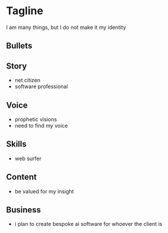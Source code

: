 # Tagline

I am many things, but I do not make it my identity

## Bullets

## Story

  - net citizen
  - software professional

## Voice

  - prophetic visions
  - need to find my voice

## Skills

  - web surfer

## Content

  - be valued for my insight

## Business

  - i plan to create bespoke ai software for whoever the client is
